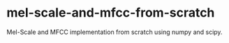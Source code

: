 # mel-scale-and-mfcc-from-scratch
Mel-Scale and MFCC implementation from scratch using numpy and scipy.
